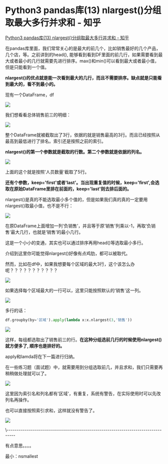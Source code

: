 # Python3 pandas库(13) nlargest()分组取最大多行并求和 - 知乎

[Python3 pandas库(13) nlargest()分组取最大多行并求和 - 知乎](https://zhuanlan.zhihu.com/p/30402355 "Python3 pandas库(13) nlargest()分组取最大多行并求和 - 知乎")&#x20;

在pandas库里面，我们常常关心的是最大的前几个，比如销售最好的几个产品，几个店，等。之前讲到的head(), 能够看到看到DF里面的前几行，如果需要看到最大或者最小的几行就需要先进行排序。max()和min()可以看到最大或者最小值，但是只能看到一个值。

**nlargest()的优点就是能一次看到最大的几行，而且不需要排序。缺点就是只能看到最大的，看不到最小的。**&#x20;

现有一个DataFrame，df

![](https://pic4.zhimg.com/v2-89662fef66844cc865f0cb19f3197693_b.jpg)

我们想看看总体销售前三的明细：

![](https://pic2.zhimg.com/v2-36aa61c637a6064619f0b9f6811c3b5d_b.jpg)

整个DataFrame就被截取出了3行，依据的就是销售最高的3行。而且已经按照从最高到最低进行了排名。索引还是按照之前的索引。

**nlargest()的第一个参数就是截取的行数。第二个参数就是依据的列名。**&#x20;

![](https://pic2.zhimg.com/v2-539bb8e996c1bd9b974bfb3aa547954d_b.jpg)

上面的这个就是按照’人员数量'截取了5行。

**还有个参数，keep='first'或者'last'。当出现重复值的时候，keep='first',会选取在原始DataFrame里排在前面的，keep='last'则去排后面的。**&#x20;

nlargest()是真的不能选取最小多个值的，但是如果我们真的真的一定要用nlargest()取最小值，也不是不行：

![](https://pic4.zhimg.com/v2-01c69192e06e248d825a2b2c6cb29da7_b.jpg)

在原DataFrame上面增加一列‘负销售’，并且等于原’销售'列乘以-1，再取‘负销售’最大几行，也就是‘销售’的最小几行。

这是一个小小的变通，其实也可以通过排序再用head()等选取最小多行。

介绍到这里你可能觉得nlargest()好像有点鸡肋，都可以被取代。

然而，比如在df中，如果我想要每个区域的最大3行，这个该怎么办呢？？？？？？？？？？？

![](https://pic3.zhimg.com/v2-714fd173d664878fdd5b93dcab890126_b.jpg)

如果选择每个区域最大的一行可以，这里只能按照默认的‘销售'这一列。

![](https://pic1.zhimg.com/v2-55bc3f99e68b1c6ab1e29059b816d5f0_b.jpg)

多行的话：

```python
df.groupby(by='区域').apply(lambda x:x.nlargest(3,'销售'))
```

![](https://pic2.zhimg.com/v2-3820846a403edc3882feefb4d11052a5_b.jpg)

这样，每组都选取出了销售前三的行。**在这种分组选前几行的时候使用nlargest()就方便多了, 顺序也是排好的。**&#x20;

apply和lamda将在下一篇进行归纳。

在一些练习题（面试题）中，就需要用到分组选取前几，并且求和，我们只需要再稍稍做处理就可以了。

![](https://pic3.zhimg.com/v2-b4d7b6704415f8c9bb3284cf6ea8686a_b.jpg)

这里因为索引名和列名都有’区域'，有重复，系统有警告，在实际使用时可以先改列名再操作。

也可以直接按照索引求和，这样就没有警告了。

![](https://pic1.zhimg.com/v2-621af588b54f2df838897dcb70707800_b.jpg)

\\----------------------------------------------------------------------------------

有点意思。。。。

最小：nsmallest
